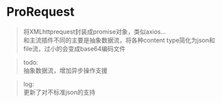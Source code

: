 # ProRequest

> 将XMLhttprequest封装成promise对象，类似axios...
> <br> 和主流插件不同的主要是抽象数据流，将各种content type简化为json和file流，过小的会变成base64编码文件

> todo:
> <br> 抽象数据流，增加异步操作支援

> log:
> <br>更新了对不标准json的支持
